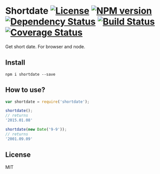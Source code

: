 # Shortdate [![License][LicenseIMGURL]][LicenseURL] [![NPM version][NPMIMGURL]][NPMURL] [![Dependency Status][DependencyStatusIMGURL]][DependencyStatusURL] [![Build Status][BuildStatusIMGURL]][BuildStatusURL] [![Coverage Status][CoverageIMGURL]][CoverageURL]

Get short date. For browser and node.

## Install

```
npm i shortdate --save
```

## How to use?

```js
var shortdate = require('shortdate');

shortdate();
// returns
'2015.01.08'

shortdate(new Date('9-9'));
// returns
'2001.09.09'
```

## License

MIT

[NPMIMGURL]:                https://img.shields.io/npm/v/shortdate.svg?style=flat
[BuildStatusIMGURL]:        https://img.shields.io/travis/coderaiser/shortdate/master.svg?style=flat
[DependencyStatusIMGURL]:   https://img.shields.io/gemnasium/coderaiser/shortdate.svg?style=flat
[LicenseIMGURL]:            https://img.shields.io/badge/license-MIT-317BF9.svg?style=flat
[NPMURL]:                   https://npmjs.org/package/shortdate "npm"
[BuildStatusURL]:           https://travis-ci.org/coderaiser/shortdate  "Build Status"
[DependencyStatusURL]:      https://gemnasium.com/coderaiser/shortdate "Dependency Status"
[LicenseURL]:               https://tldrlegal.com/license/mit-license "MIT License"

[CoverageURL]:              https://coveralls.io/github/coderaiser/shortdate?branch=master
[CoverageIMGURL]:           https://coveralls.io/repos/coderaiser/shortdate/badge.svg?branch=master&service=github
